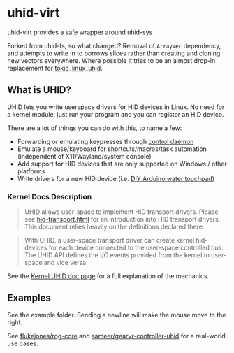 # uhid-virt

uhid-virt provides a safe wrapper around uhid-sys

Forked from uhid-fs, so what changed? Removal of `ArrayVec` dependency, and attempts to write
in to borrows slices rather than creating and cloning new vectors everywhere. Where possible
it tries to be an almost drop-in replacement for [tokio_linux_uhid](https://crates.io/crates/tokio-linux-uhid).

## What is UHID?

UHID lets you write userspace drivers for HID devices in Linux. No need for a kernel module, just run your program and you can register an HID device.

There are a lot of things you can do with this, to name a few:

* Forwarding or emulating keypresses through [control daemon](https://gitlab.com/flukejones/rog-core)
* Emulate a mouse/keyboard for shortcuts/macros/task automation (independent of X11/Wayland/system console)
* Add support for HID devices that are only supported on Windows / other platforms
* Write drivers for a new HID device (i.e. [DIY Arduino water touchpad](https://www.open-electronics.org/guest_projects/diy-0-water-touchpad/))

### Kernel Docs Description

> UHID allows user-space to implement HID transport drivers. Please see [hid-transport.html](https://www.kernel.org/doc/html/latest/hid/hid-transport.html) for an introduction into HID transport drivers. This document relies heavily on the definitions declared there.

> With UHID, a user-space transport driver can create kernel hid-devices for each device connected to the user-space controlled bus. The UHID API defines the I/O events provided from the kernel to user-space and vice versa.

See the [Kernel UHID doc page](https://www.kernel.org/doc/html/latest/hid/uhid.html) for a full explanation of the mechanics.


## Examples

See the example folder. Sending a newline will make the mouse move to the right.

See [flukejones/rog-core](https://gitlab.com/flukejones/rog-core) and 
[sameer/gearvr-controller-uhid](https://github.com/sameer/gearvr-controller-uhid/) for a real-world use cases.
